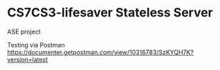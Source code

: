 # CS7CS3-lifesaver Stateless Server
ASE project

Testing via Postman
https://documenter.getpostman.com/view/10316783/SzKYQH7K?version=latest
